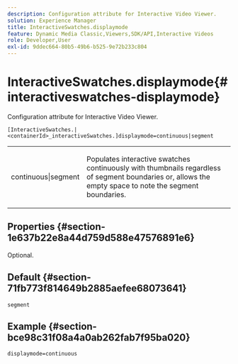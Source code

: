 ```yaml
---
description: Configuration attribute for Interactive Video Viewer.
solution: Experience Manager
title: InteractiveSwatches.displaymode
feature: Dynamic Media Classic,Viewers,SDK/API,Interactive Videos
role: Developer,User
exl-id: 9ddec664-80b5-49b6-b525-9e72b233c804
---
```

# InteractiveSwatches.displaymode{#interactiveswatches-displaymode}

Configuration attribute for Interactive Video Viewer.

 `[InteractiveSwatches.|<containerId>_interactiveSwatches.]displaymode=continuous|segment`

<table id="table_441553CD34C94A58A9D7CBF772DEDDB6"> 
 <tbody> 
  <tr> 
   <td colname="col1"> <p> <span class="codeph"> continuous|segment</span> </p> </td> 
   <td colname="col2"> <p> Populates interactive swatches continuously with thumbnails regardless of segment boundaries or, allows the empty space to note the segment boundaries. </p> </td> 
  </tr> 
 </tbody> 
</table>

## Properties {#section-1e637b22e8a44d759d588e47576891e6}

Optional.

## Default {#section-71fb773f814649b2885aefee68073641}

`segment`

## Example {#section-bce98c31f08a4a0ab262fab7f95ba020}

```
displaymode=continuous
```
